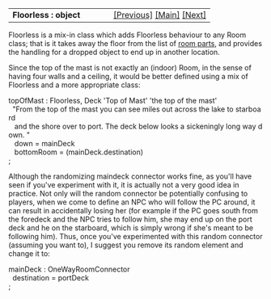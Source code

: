 ---
---
<table width="100%" data-border="0" data-cellspacing="0"
data-cellpadding="3" data-bgcolor="#C0C0C0">
<colgroup>
<col style="width: 50%" />
<col style="width: 50%" />
</colgroup>
<tbody>
<tr>
<td style="text-align: left;"><strong>Floorless : object<br />
</strong></td>
<td style="text-align: right;"><a
href="floorlessroom.html">[Previous]</a> <a
href="generalintroduction.html">[Main]</a> <a
href="hiddendoor.html">[Next]</a></td>
</tr>
</tbody>
</table>

  
Floorless is a mix-in class which adds Floorless behaviour to any Room
class; that is it takes away the floor from the list of [room
parts](roomparts.html), and provides the handling for a dropped object to
end up in another location.  
  
Since the top of the mast is not exactly an (indoor) Room, in the sense
of having four walls and a ceiling, it would be better defined using a
mix of Floorless and a more appropriate class:  
  
topOfMast : Floorless, Deck 'Top of Mast' 'the top of the mast'  
  "From the top of the mast you can see miles out across the lake to starboard  
   and the shore over to port. The deck below looks a sickeningly long way down. "  
   down = mainDeck  
   bottomRoom = (mainDeck.destination)   
;  
  
Although the randomizing maindeck connector works fine, as you'll have
seen if you've experiment with it, it is actually not a very good idea
in practice. Not only will the random connector be potentially confusing
to players, when we come to define an NPC who will follow the PC around,
it can result in accidentally losing her (for example if the PC goes
south from the foredeck and the NPC tries to follow him, she may end up
on the port deck and he on the starboard, which is simply wrong if she's
meant to be following him). Thus, once you've experimented with this
random connector (assuming you want to), I suggest you remove its random
element and change it to:  
  
mainDeck : OneWayRoomConnector  
  destination = portDeck  
;  
  
